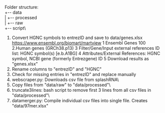 Folder structure:\
+-- data\
|   +-- processed\
|   +-- raw\
+-- script\

1. Convert HGNC symbols to entrezID and save to data/genes.xlsx\
https://www.ensembl.org/biomart/martview
	1 Ensembl Genes 100
	2.Human genes (GRCh38.p13)
	3 Filter/Gene/Input external references ID list: HGNC symbol(s) [e.b.A1BG]
	4 Attributes/External References: HGNC symbol, NCBI gene (formerly Entrezgene) ID
	5 Download results as "genes.xlsx"
2. Rename columns to "entrezID" and "HGNC"
3. Check for missing entries in "entrezID" and replace manually
4. webscraper.py: Downloads csv file from splashRNA\
5. Copy files from "data/raw" to "data/processed"\
6. truncate3lines: bash script to remove first 3 lines from all csv files in "data/processed"\
7. datamerger.py: Compile individual csv files into single file. Creates "data/97mer.xlsx"
